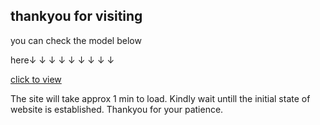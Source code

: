 ## thankyou for visiting 
you can check the model below 

here↓ ↓ ↓ ↓ ↓ ↓ ↓ ↓ ↓ 

[click to view](https://ipl-win-predictor-ozsi.onrender.com/)

The site will take approx 1 min to load.
Kindly wait untill the initial state of website is established.
Thankyou for your patience.
